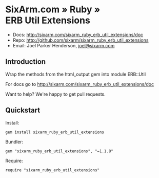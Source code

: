 # SixArm.com » Ruby » <br> ERB Util Extensions

* Docs: <http://sixarm.com/sixarm_ruby_erb_util_extensions/doc>
* Repo: <http://github.com/sixarm/sixarm_ruby_erb_util_extensions>
* Email: Joel Parker Henderson, <joel@sixarm.com>


## Introduction

Wrap the methods from the html_output gem into module ERB::Util

For docs go to <http://sixarm.com/sixarm_ruby_erb_util_extensions/doc>

Want to help? We're happy to get pull requests.


## Quickstart

Install:

    gem install sixarm_ruby_erb_util_extensions

Bundler:

    gem "sixarm_ruby_erb_util_extensions", "=1.1.8"

Require:

    require "sixarm_ruby_erb_util_extensions"



